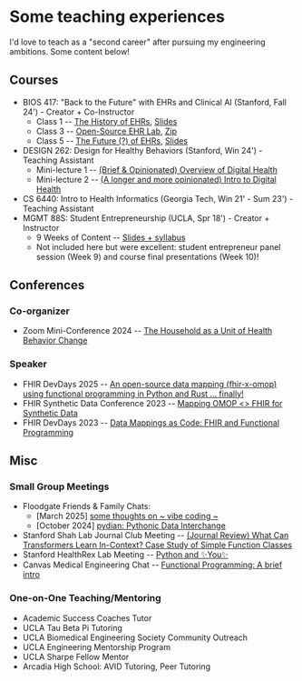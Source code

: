 # Some teaching experiences

I'd love to teach as a "second career" after pursuing my engineering ambitions. Some content below!

## Courses

- BIOS 417: "Back to the Future" with EHRs and Clinical AI (Stanford, Fall 24') - Creator + Co-Instructor
    - Class 1 -- [The History of EHRs](https://youtu.be/VEStgIFHk94), [Slides](https://docs.google.com/presentation/d/1rzj60ZWClxjHDUrK0_dS2gPbbg4Qy6CnTcBfG_CK5WA/edit?usp=drive_link)
    - Class 3 -- [Open-Source EHR Lab](https://youtu.be/XFNTVwvH0RA), [Zip](https://drive.google.com/file/d/1edkE_Zzh_G8ujkcbwUHagxNvbvgRStLG/view?usp=drive_link)
    - Class 5 -- [The Future (?) of EHRs](https://youtu.be/Jj8vCFYWp_I), [Slides](https://docs.google.com/presentation/d/1Pil2auTbELZXhyWtv6cb1Yk10XU-ybh7S00-SknKw0M/edit?usp=drive_link)
- DESIGN 262: Design for Healthy Behaviors (Stanford, Win 24') - Teaching Assistant
    - Mini-lecture 1 -- [(Brief & Opinionated) Overview of Digital Health](https://docs.google.com/presentation/d/1FDOvKQofPTW6H_3ot4sbvtWun6HHTrptDFWM_ikHBDw/edit?usp=drive_link)
    - Mini-lecture 2 -- [(A longer and more opinionated) Intro to Digital Health](https://docs.google.com/presentation/d/1BrRwrPI5iGz3eu7inTjLT31LwKl_JqlAE5xFsuYK5SA/edit?usp=drive_link)
- CS 6440: Intro to Health Informatics (Georgia Tech, Win 21' - Sum 23') - Teaching Assistant
- MGMT 88S: Student Entrepreneurship (UCLA, Spr 18') - Creator + Instructor
    - 9 Weeks of Content -- [Slides + syllabus](https://drive.google.com/drive/folders/1pmPxShxOtS1l80B4dSER3N8_32McLwy8?usp=drive_link)
    - Not included here but were excellent: student entrepreneur panel session (Week 9) and course final presentations (Week 10)!

## Conferences

### Co-organizer
- Zoom Mini-Conference 2024 -- [The Household as a Unit of Health Behavior Change](https://docs.google.com/document/d/1zhVbIgm-Thi0kkwN3TXRKoQ8mHDJ94_PKSalEsnmdAU/edit?tab=t.0)

### Speaker
- FHIR DevDays 2025 -- [An open-source data mapping (fhir-x-omop) using functional programming in Python and Rust … finally!](https://docs.google.com/presentation/d/1HimZzqz4sm17ThrKYisjpQZGQZN1X6EO/edit?usp=sharing&ouid=104278057375038637537&rtpof=true&sd=true)
- FHIR Synthetic Data Conference 2023 -- [Mapping OMOP <> FHIR for Synthetic Data](https://docs.google.com/presentation/d/196esILnKJW5ZHyodlDIqvEy4UMTwhTDq/edit?usp=drive_link&ouid=108978819231638632466&rtpof=true&sd=true)
- FHIR DevDays 2023 -- [Data Mappings as Code: FHIR and Functional Programming](https://docs.google.com/presentation/d/1umUTmYhvYndnZIkRKfDGpqRzX9hjjT4x/edit?usp=drive_link&ouid=108978819231638632466&rtpof=true&sd=true)

## Misc

### Small Group Meetings
- Floodgate Friends & Family Chats:
  - [March 2025] [some thoughts on ~ vibe coding ~](https://docs.google.com/presentation/d/1eLYUe04JRDUIrk2bWc3ARAYvCzjWRBGROMxJ0mS-btI/edit?usp=sharing)
  - [October 2024] [pydian: Pythonic Data Interchange](https://docs.google.com/presentation/d/1uzLH5GCcXaxK28-l8JZmraocu2VAQbZOZHk9-5QDc6I/edit?usp=drive_link)
- Stanford Shah Lab Journal Club Meeting -- [(Journal Review) What Can Transformers Learn In-Context? Case Study of Simple Function Classes](https://docs.google.com/presentation/d/15Hicn_vBB_uROC0No4nW9E5TH8bhIBPz5IZXgBygF0g/edit?usp=drive_link)
- Stanford HealthRex Lab Meeting -- [Python and ✨You✨](https://docs.google.com/presentation/d/1KEe-eCgatpFLY4PNZQT2yIY5Lmf_HspX2wPjGDwmPPI/edit?usp=drive_link)
- Canvas Medical Engineering Chat -- [Functional Programming: A brief intro](https://drive.google.com/file/d/1Nh5ObpC5Nua-9PtP2H6DSQ0ETXQUkke1/view?usp=drive_link)

### One-on-One Teaching/Mentoring

- Academic Success Coaches Tutor
- UCLA Tau Beta Pi Tutoring
- UCLA Biomedical Engineering Society Community Outreach
- UCLA Engineering Mentorship Program
- UCLA Sharpe Fellow Mentor
- Arcadia High School: AVID Tutoring, Peer Tutoring
